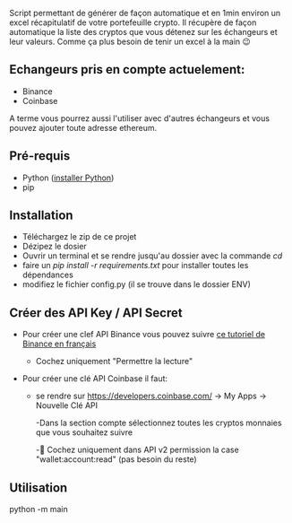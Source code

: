 Script permettant de générer de façon automatique et en 1min environ un excel récapitulatif de votre portefeuille crypto.
Il récupère de façon automatique la liste des cryptos que vous détenez sur les échangeurs et leur valeurs.
Comme ça plus besoin de tenir un excel à la main 😉


## Echangeurs pris en compte actuelement:
- Binance
- Coinbase

A terme vous pourrez aussi l'utiliser avec d'autres échangeurs et vous pouvez ajouter toute adresse ethereum.

## Pré-requis
- Python ([installer Python](https://www.python.org/downloads/))
- pip

## Installation
- Téléchargez le zip de ce projet
- Dézipez le dosier
- Ouvrir un terminal et se rendre jusqu'au dossier avec la commande *cd*
- faire un *pip install -r requirements.txt* pour installer toutes les dépendances
- modifiez le fichier config.py (il se trouve dans le dossier ENV)

## Créer des API Key / API Secret

- Pour créer une clef API Binance vous pouvez suivre [ce tutoriel de Binance en français](https://www.binance.com/fr/support/faq/360002502072)
  - Cochez uniquement "Permettre la lecture"
  
- Pour créer une clé API Coinbase il faut:
  - se rendre sur https://developers.coinbase.com/ -> My Apps -> Nouvelle Clé API
  
    -Dans la section compte sélectionnez toutes les cryptos monnaies que vous souhaitez suivre
    
    -🔐 Cochez uniquement dans API v2 permission la case "wallet:account:read" (pas besoin du reste)

## Utilisation
  python -m main
  
